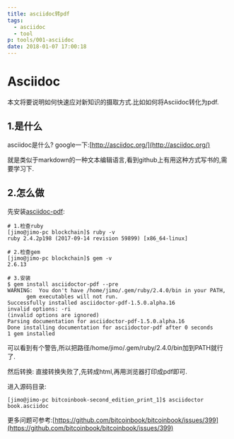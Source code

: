 ```yaml
---
title: asciidoc转pdf
tags:
  - asciidoc
  - tool
p: tools/001-asciidoc
date: 2018-01-07 17:00:18
---
```

# Asciidoc
本文将要说明如何快速应对新知识的摄取方式.比如如何将Asciidoc转化为pdf.

## 1.是什么
asciidoc是什么? google一下:[http://asciidoc.org/](http://asciidoc.org/)

就是类似于markdown的一种文本编辑语言,看到github上有用这种方式写书的,需要学习下.

## 2.怎么做
先安装[asciidoc-pdf](https://github.com/asciidoctor/asciidoctor-pdf):
```shell
# 1.检查ruby
[jimo@jimo-pc blockchain]$ ruby -v
ruby 2.4.2p198 (2017-09-14 revision 59899) [x86_64-linux]

# 2.检查gem
[jimo@jimo-pc blockchain]$ gem -v
2.6.13

# 3.安装
$ gem install asciidoctor-pdf --pre
WARNING:  You don't have /home/jimo/.gem/ruby/2.4.0/bin in your PATH,
	  gem executables will not run.
Successfully installed asciidoctor-pdf-1.5.0.alpha.16
invalid options: -ri
(invalid options are ignored)
Parsing documentation for asciidoctor-pdf-1.5.0.alpha.16
Done installing documentation for asciidoctor-pdf after 0 seconds
1 gem installed
```
可以看到有个警告,所以把路径/home/jimo/.gem/ruby/2.4.0/bin加到PATH就行了.

然后转换:
直接转换失败了,先转成html,再用浏览器打印成pdf即可.

进入源码目录:
```shell
[jimo@jimo-pc bitcoinbook-second_edition_print_1]$ asciidoctor book.asciidoc 
```
更多问题可参考:[https://github.com/bitcoinbook/bitcoinbook/issues/399](https://github.com/bitcoinbook/bitcoinbook/issues/399)
